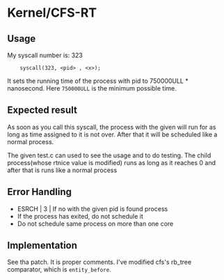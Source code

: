# Kernel/CFS-RT


## Usage 

My syscall number is:  323 

```
    syscall(323, <pid> , <x>);
```
It sets the running time of the process with pid <pid> to 750000ULL * <x> nanosecond.
Here `750000ULL` is the minimum possible time.

## Expected result

As soon as you call this syscall, the process with the given <pid>
will run for as long as time assigned to it is not over.
After that it will be scheduled like a normal process.

The given test.c can used to see the usage and to do testing.
The child process(whose rtnice value is modified) runs as long as it reaches 0 and after that is runs like a normal process

## Error Handling

- ESRCH |   3   |   If no with the given pid is found process
- If the process has exited, do not schedule it
- Do not schedule same process on more than one core 

## Implementation

See tha patch. It is proper comments.
I've modified cfs's rb_tree comparator, which is `entity_before`.


